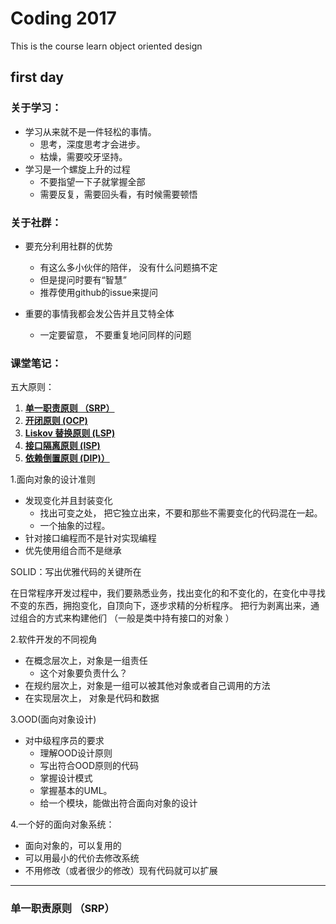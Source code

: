 # Coding 2017
This is the course learn object oriented design 

## first day

### 关于学习：
* 学习从来就不是一件轻松的事情。 
  * 思考，深度思考才会进步。
  * 枯燥，需要咬牙坚持。
* 学习是一个螺旋上升的过程
  * 不要指望一下子就掌握全部
  * 需要反复，需要回头看，有时候需要顿悟
  
### 关于社群：
* 要充分利用社群的优势
  * 有这么多小伙伴的陪伴， 没有什么问题搞不定
  * 但是提问时要有“智慧”
  * 推荐使用github的issue来提问
  
* 重要的事情我都会发公告并且艾特全体
  * 一定要留意， 不要重复地问同样的问题
  
  
### 课堂笔记：
五大原则：
1. **[单一职责原则 （SRP）](#单一职责原则-（SRP）)**
2. **[开闭原则 (OCP)](#OCP)**
3. **[Liskov 替换原则 (LSP)](#LSP)**
4. **[接口隔离原则 (ISP)](#ISP)**
5. **[依赖倒置原则 (DIP)）](#DIP)**

1.面向对象的设计准则
  *  发现变化并且封装变化
       * 找出可变之处， 把它独立出来，不要和那些不需要变化的代码混在一起。
       * 一个抽象的过程。
  *  针对接口编程而不是针对实现编程
  *  优先使用组合而不是继承
 

 
  SOLID：写出优雅代码的关键所在
  


在日常程序开发过程中，我们要熟悉业务，找出变化的和不变化的，在变化中寻找不变的东西，拥抱变化，自顶向下，逐步求精的分析程序。
把行为剥离出来，通过组合的方式来构建他们 （一般是类中持有接口的对象 ）

2.软件开发的不同视角
   * 在概念层次上，对象是一组责任
        * 这个对象要负责什么？
   * 在规约层次上，对象是一组可以被其他对象或者自己调用的方法
   * 在实现层次上， 对象是代码和数据  


3.OOD(面向对象设计)

   * 对中级程序员的要求
        * 理解OOD设计原则
        * 写出符合OOD原则的代码
        * 掌握设计模式
        * 掌握基本的UML。
        * 给一个模块，能做出符合面向对象的设计

4.一个好的面向对象系统：
   * 面向对象的，可以复用的
   * 可以用最小的代价去修改系统
   * 不用修改（或者很少的修改）现有代码就可以扩展

---
### 单一职责原则 （SRP）
